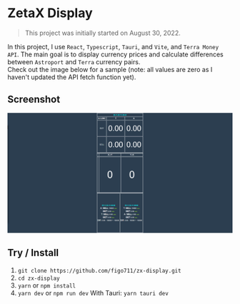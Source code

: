 # ZetaX Display

> This project was initially started on August 30, 2022.

In this project, I use `React`, `Typescript`, `Tauri`, and `Vite`, and `Terra Money API`. The main goal is to display currency prices and calculate differences between `Astroport` and `Terra` currency pairs.  
Check out the image below for a sample (note: all values are zero as I haven't updated the API fetch function yet).

## Screenshot

![](https://github.com/figo711/zx-display/blob/main/screenshot.png)

## Try / Install

1. `git clone https://github.com/figo711/zx-display.git`
2. `cd zx-display`
3. `yarn` or `npm install`
4. `yarn dev` or `npm run dev`
   With Tauri: `yarn tauri dev`
